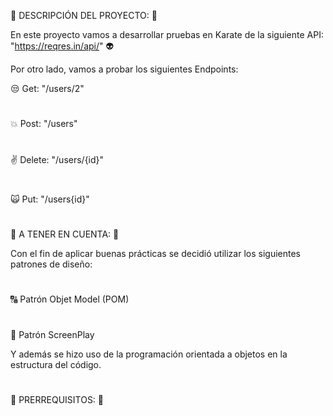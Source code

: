 :herb: DESCRIPCIÓN DEL PROYECTO: :herb:

En este proyecto vamos a desarrollar pruebas en Karate de la siguiente API: "https://reqres.in/api/" :alien:

Por otro lado, vamos a probar los siguientes Endpoints:

:unamused: Get: "/users/2"
# 
:boom: Post: "/users"
# 
:v: Delete: "/users/{id}"
# 
:scream_cat: Put: "/users{id}"
# 
#
:calling: A TENER EN CUENTA: :calling:

Con el fin de aplicar buenas prácticas se decidió utilizar los siguientes patrones de diseño:
#
:capital_abcd: Patrón Objet Model (POM) 
#
:musical_score: Patrón ScreenPlay

Y además se hizo uso de la programación orientada a objetos en la estructura del código.
#
#

:violin: PRERREQUISITOS: :violin:

